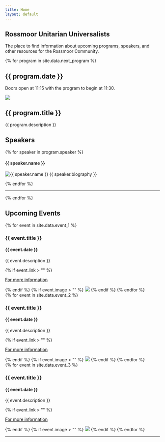 ```yaml
---
title: Home
layout: default
---
```

<section>
    <div class="container text-center home-head">
        <h1>Rossmoor Unitarian Universalists</h1>
        <p class="lead text-muted">The place to find information about upcoming programs, speakers, and other resources
        for the Rossmoor Community.</p>
        <p></p>
    </div>
    <div class="container">
        {% for program in site.data.next_program %}
        <div class="row">
            <h2>{{ program.date }}</h2>
            <p>Doors open at 11:15 with the program to begin at 11:30.</p>
        </div>
        <div class="row">
            <div class="col-3">
                <img src="assets/images/{{ program.image }}" class="img-fluid">
            </div>
            <div class="col-9">
                <h2>{{ program.title }}</h2>
                <p>{{ program.description  }}</p>
            </div>
        </div>
        <div class="row">
            <h2>Speakers</h2>
            {% for speaker in program.speaker %}
            <div class="col-4">
                <h4>{{ speaker.name }}</h4>
                <p><img src="assets/images/{{speaker.image}}" class="float-start w-50 p-2" alt="{{ speaker.name }}">
                {{ speaker.biography }}</p>
            </div>
            {% endfor %}
        </div>
        <hr>
        {% endfor %}
        <div class="row">
            <h2>Upcoming Events</h2>
            <div class="col-4">
                {% for event in site.data.event_1 %}
                <h3>{{ event.title }}</h3>
                <h4>{{ event.date }}</h4>
                <p>{{ event.description }}</p>
                {% if event.link > "" %}
                    <p><a href="{{ event.link }}" target="_blank">For more information</a></p>
                {% endif %}
                {% if event.image > "" %}
                    <img src="assets/images/{{ event.image }}" class="img-fluid">
                {% endif %}
                {% endfor %}
            </div>
            <div class="col-4">
                {% for event in site.data.event_2 %}
                <h3>{{ event.title }}</h3>
                <h4>{{ event.date }}</h4>
                <p>{{ event.description }}</p>
                {% if event.link > "" %}
                    <p><a href="{{ event.link }}" target="_blank">For more information</a></p>
                {% endif %}
                {% if event.image > "" %}
                    <img src="assets/images/{{ event.image }}" class="img-fluid">
                {% endif %}
                {% endfor %}
            </div>
            <div class="col-4">
                {% for event in site.data.event_3 %}
                <h3>{{ event.title }}</h3>
                <h4>{{ event.date }}</h4>
                <p>{{ event.description }}</p>
                {% if event.link > "" %}
                    <p><a href="{{ event.link }}" target="_blank">For more information</a></p>
                {% endif %}
                {% if event.image > "" %}
                    <img src="assets/images/{{ event.image }}" class="img-fluid">
                {% endif %}
                {% endfor %}
            </div>
        </div>
        <hr>
    </div>
</section>